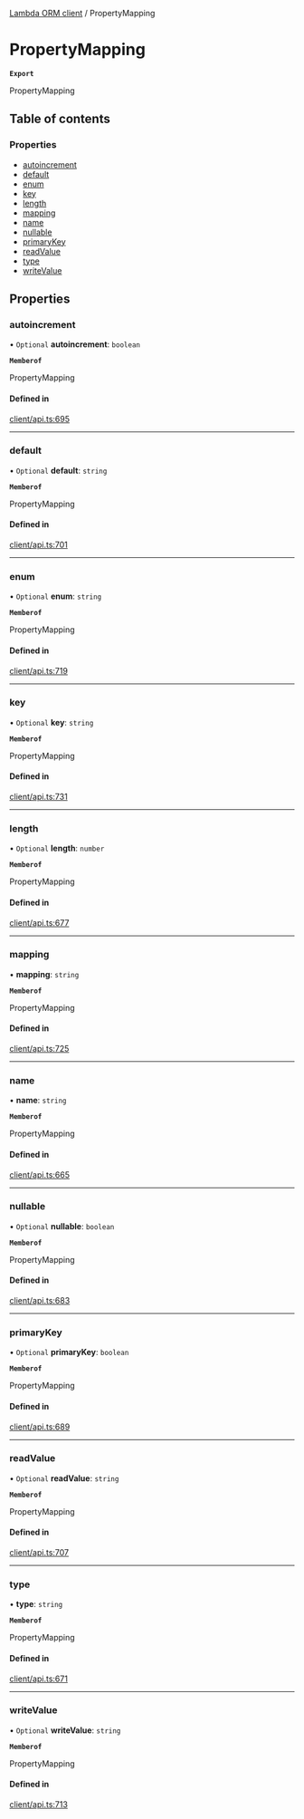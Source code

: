 [Lambda ORM client](../README.md) / PropertyMapping

# PropertyMapping

**`Export`**

PropertyMapping

## Table of contents

### Properties

- [autoincrement](PropertyMapping.md#autoincrement)
- [default](PropertyMapping.md#default)
- [enum](PropertyMapping.md#enum)
- [key](PropertyMapping.md#key)
- [length](PropertyMapping.md#length)
- [mapping](PropertyMapping.md#mapping)
- [name](PropertyMapping.md#name)
- [nullable](PropertyMapping.md#nullable)
- [primaryKey](PropertyMapping.md#primarykey)
- [readValue](PropertyMapping.md#readvalue)
- [type](PropertyMapping.md#type)
- [writeValue](PropertyMapping.md#writevalue)

## Properties

### autoincrement

• `Optional` **autoincrement**: `boolean`

**`Memberof`**

PropertyMapping

#### Defined in

[client/api.ts:695](https://github.com/FlavioLionelRita/lambdaorm-client-node/blob/521cb11/src/lib/client/api.ts#L695)

___

### default

• `Optional` **default**: `string`

**`Memberof`**

PropertyMapping

#### Defined in

[client/api.ts:701](https://github.com/FlavioLionelRita/lambdaorm-client-node/blob/521cb11/src/lib/client/api.ts#L701)

___

### enum

• `Optional` **enum**: `string`

**`Memberof`**

PropertyMapping

#### Defined in

[client/api.ts:719](https://github.com/FlavioLionelRita/lambdaorm-client-node/blob/521cb11/src/lib/client/api.ts#L719)

___

### key

• `Optional` **key**: `string`

**`Memberof`**

PropertyMapping

#### Defined in

[client/api.ts:731](https://github.com/FlavioLionelRita/lambdaorm-client-node/blob/521cb11/src/lib/client/api.ts#L731)

___

### length

• `Optional` **length**: `number`

**`Memberof`**

PropertyMapping

#### Defined in

[client/api.ts:677](https://github.com/FlavioLionelRita/lambdaorm-client-node/blob/521cb11/src/lib/client/api.ts#L677)

___

### mapping

• **mapping**: `string`

**`Memberof`**

PropertyMapping

#### Defined in

[client/api.ts:725](https://github.com/FlavioLionelRita/lambdaorm-client-node/blob/521cb11/src/lib/client/api.ts#L725)

___

### name

• **name**: `string`

**`Memberof`**

PropertyMapping

#### Defined in

[client/api.ts:665](https://github.com/FlavioLionelRita/lambdaorm-client-node/blob/521cb11/src/lib/client/api.ts#L665)

___

### nullable

• `Optional` **nullable**: `boolean`

**`Memberof`**

PropertyMapping

#### Defined in

[client/api.ts:683](https://github.com/FlavioLionelRita/lambdaorm-client-node/blob/521cb11/src/lib/client/api.ts#L683)

___

### primaryKey

• `Optional` **primaryKey**: `boolean`

**`Memberof`**

PropertyMapping

#### Defined in

[client/api.ts:689](https://github.com/FlavioLionelRita/lambdaorm-client-node/blob/521cb11/src/lib/client/api.ts#L689)

___

### readValue

• `Optional` **readValue**: `string`

**`Memberof`**

PropertyMapping

#### Defined in

[client/api.ts:707](https://github.com/FlavioLionelRita/lambdaorm-client-node/blob/521cb11/src/lib/client/api.ts#L707)

___

### type

• **type**: `string`

**`Memberof`**

PropertyMapping

#### Defined in

[client/api.ts:671](https://github.com/FlavioLionelRita/lambdaorm-client-node/blob/521cb11/src/lib/client/api.ts#L671)

___

### writeValue

• `Optional` **writeValue**: `string`

**`Memberof`**

PropertyMapping

#### Defined in

[client/api.ts:713](https://github.com/FlavioLionelRita/lambdaorm-client-node/blob/521cb11/src/lib/client/api.ts#L713)
